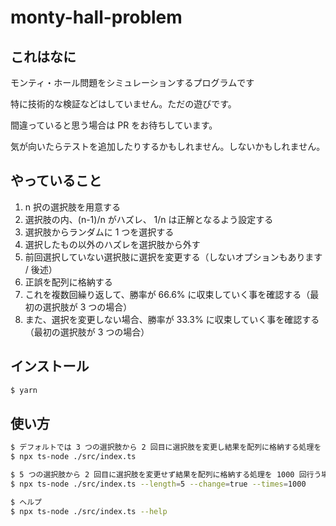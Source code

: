 # monty-hall-problem

## これはなに
モンティ・ホール問題をシミュレーションするプログラムです

特に技術的な検証などはしていません。ただの遊びです。

間違っていると思う場合は PR をお待ちしています。

気が向いたらテストを追加したりするかもしれません。しないかもしれません。

## やっていること
1. n 択の選択肢を用意する
2. 選択肢の内、(n-1)/n がハズレ、 1/n は正解となるよう設定する 
3. 選択肢からランダムに 1 つを選択する 
4. 選択したもの以外のハズレを選択肢から外す 
5. 前回選択していない選択肢に選択を変更する（しないオプションもあります / 後述）
6. 正誤を配列に格納する 
7. これを複数回繰り返して、勝率が 66.6% に収束していく事を確認する（最初の選択肢が 3 つの場合） 
8. また、選択を変更しない場合、勝率が 33.3% に収束していく事を確認する（最初の選択肢が 3 つの場合）

## インストール
```bash
$ yarn
```

## 使い方
```bash
$ デフォルトでは 3 つの選択肢から 2 回目に選択肢を変更し結果を配列に格納する処理を 100 回行います
$ npx ts-node ./src/index.ts

$ 5 つの選択肢から 2 回目に選択肢を変更せず結果を配列に格納する処理を 1000 回行う場合
$ npx ts-node ./src/index.ts --length=5 --change=true --times=1000

$ ヘルプ
$ npx ts-node ./src/index.ts --help
```
